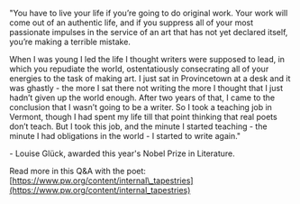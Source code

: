 "You have to live your life if you’re going to do original work. Your work will come out of an authentic life, and if you suppress all of your most passionate impulses in the service of an art that has not yet declared itself, you’re making a terrible mistake.

When I was young I led the life I thought writers were supposed to lead, in which you repudiate the world, ostentatiously consecrating all of your energies to the task of making art. I just sat in Provincetown at a desk and it was ghastly - the more I sat there not writing the more I thought that I just hadn’t given up the world enough. After two years of that, I came to the conclusion that I wasn’t going to be a writer. So I took a teaching job in Vermont, though I had spent my life till that point thinking that real poets don’t teach. But I took this job, and the minute I started teaching - the minute I had obligations in the world - I started to write again."

\- Louise Glück\, awarded this year's Nobel Prize in Literature\.

Read more in this Q&A with the poet: [https://www.pw.org/content/internal\_tapestries](https://www.pw.org/content/internal_tapestries)